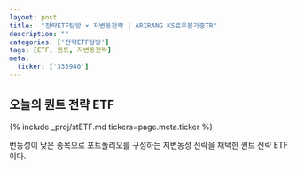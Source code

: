 ```yaml
---
layout: post
title:  "전략ETF탐방 × 저변동전략 │ ARIRANG KS로우볼가중TR"
description: ""
categories: ['전략ETF탐방']
tags: [ETF, 퀀트, 저변동전략]
meta:
  ticker: ['333940']
---
```


## 오늘의 퀀트 전략 ETF

{% include _proj/stETF.md tickers=page.meta.ticker %}

번동성이 낮은 종목으로 포트폴리오를 구성하는 저변동성 전략을 채택한 퀀트 전략 ETF이다. 